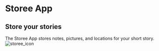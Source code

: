 # Storee App

## Store your stories

The Storee App stores notes, pictures, and locations for your short story.
![storee_icon](https://user-images.githubusercontent.com/59654922/137646400-459bd1cb-8e5e-4f1e-a9bb-77d153af6a64.png)
